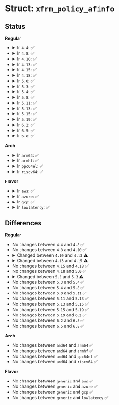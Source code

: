 # Struct: <code>xfrm_policy_afinfo</code>

## Status
<b>Regular</b>
<ul>
<li>
<details>
<summary>In <code>4.4</code>: ✅</summary>

```c
struct xfrm_policy_afinfo {
    short unsigned int family;
    struct dst_ops *dst_ops;
    void (*garbage_collect)(struct net *);
    struct dst_entry * (*dst_lookup)(struct net *, int, int, const xfrm_address_t *, const xfrm_address_t *);
    int (*get_saddr)(struct net *, int, xfrm_address_t *, xfrm_address_t *);
    void (*decode_session)(struct sk_buff *, struct flowi *, int);
    int (*get_tos)(const struct flowi *);
    int (*init_path)(struct xfrm_dst *, struct dst_entry *, int);
    int (*fill_dst)(struct xfrm_dst *, struct net_device *, const struct flowi *);
    struct dst_entry * (*blackhole_route)(struct net *, struct dst_entry *);
};
```
</details>
</li>
<li>
<details>
<summary>In <code>4.8</code>: ✅</summary>

```c
struct xfrm_policy_afinfo {
    short unsigned int family;
    struct dst_ops *dst_ops;
    void (*garbage_collect)(struct net *);
    struct dst_entry * (*dst_lookup)(struct net *, int, int, const xfrm_address_t *, const xfrm_address_t *);
    int (*get_saddr)(struct net *, int, xfrm_address_t *, xfrm_address_t *);
    void (*decode_session)(struct sk_buff *, struct flowi *, int);
    int (*get_tos)(const struct flowi *);
    int (*init_path)(struct xfrm_dst *, struct dst_entry *, int);
    int (*fill_dst)(struct xfrm_dst *, struct net_device *, const struct flowi *);
    struct dst_entry * (*blackhole_route)(struct net *, struct dst_entry *);
};
```
</details>
</li>
<li>
<details>
<summary>In <code>4.10</code>: ✅</summary>

```c
struct xfrm_policy_afinfo {
    short unsigned int family;
    struct dst_ops *dst_ops;
    void (*garbage_collect)(struct net *);
    struct dst_entry * (*dst_lookup)(struct net *, int, int, const xfrm_address_t *, const xfrm_address_t *);
    int (*get_saddr)(struct net *, int, xfrm_address_t *, xfrm_address_t *);
    void (*decode_session)(struct sk_buff *, struct flowi *, int);
    int (*get_tos)(const struct flowi *);
    int (*init_path)(struct xfrm_dst *, struct dst_entry *, int);
    int (*fill_dst)(struct xfrm_dst *, struct net_device *, const struct flowi *);
    struct dst_entry * (*blackhole_route)(struct net *, struct dst_entry *);
};
```
</details>
</li>
<li>
<details>
<summary>In <code>4.13</code>: ✅</summary>

```c
struct xfrm_policy_afinfo {
    struct dst_ops *dst_ops;
    struct dst_entry * (*dst_lookup)(struct net *, int, int, const xfrm_address_t *, const xfrm_address_t *);
    int (*get_saddr)(struct net *, int, xfrm_address_t *, xfrm_address_t *);
    void (*decode_session)(struct sk_buff *, struct flowi *, int);
    int (*get_tos)(const struct flowi *);
    int (*init_path)(struct xfrm_dst *, struct dst_entry *, int);
    int (*fill_dst)(struct xfrm_dst *, struct net_device *, const struct flowi *);
    struct dst_entry * (*blackhole_route)(struct net *, struct dst_entry *);
};
```
</details>
</li>
<li>
<details>
<summary>In <code>4.15</code>: ✅</summary>

```c
struct xfrm_policy_afinfo {
    struct dst_ops *dst_ops;
    struct dst_entry * (*dst_lookup)(struct net *, int, int, const xfrm_address_t *, const xfrm_address_t *, u32);
    int (*get_saddr)(struct net *, int, xfrm_address_t *, xfrm_address_t *, u32);
    void (*decode_session)(struct sk_buff *, struct flowi *, int);
    int (*get_tos)(const struct flowi *);
    int (*init_path)(struct xfrm_dst *, struct dst_entry *, int);
    int (*fill_dst)(struct xfrm_dst *, struct net_device *, const struct flowi *);
    struct dst_entry * (*blackhole_route)(struct net *, struct dst_entry *);
};
```
</details>
</li>
<li>
<details>
<summary>In <code>4.18</code>: ✅</summary>

```c
struct xfrm_policy_afinfo {
    struct dst_ops *dst_ops;
    struct dst_entry * (*dst_lookup)(struct net *, int, int, const xfrm_address_t *, const xfrm_address_t *, u32);
    int (*get_saddr)(struct net *, int, xfrm_address_t *, xfrm_address_t *, u32);
    void (*decode_session)(struct sk_buff *, struct flowi *, int);
    int (*get_tos)(const struct flowi *);
    int (*init_path)(struct xfrm_dst *, struct dst_entry *, int);
    int (*fill_dst)(struct xfrm_dst *, struct net_device *, const struct flowi *);
    struct dst_entry * (*blackhole_route)(struct net *, struct dst_entry *);
};
```
</details>
</li>
<li>
<details>
<summary>In <code>5.0</code>: ✅</summary>

```c
struct xfrm_policy_afinfo {
    struct dst_ops *dst_ops;
    struct dst_entry * (*dst_lookup)(struct net *, int, int, const xfrm_address_t *, const xfrm_address_t *, u32);
    int (*get_saddr)(struct net *, int, xfrm_address_t *, xfrm_address_t *, u32);
    void (*decode_session)(struct sk_buff *, struct flowi *, int);
    int (*get_tos)(const struct flowi *);
    int (*init_path)(struct xfrm_dst *, struct dst_entry *, int);
    int (*fill_dst)(struct xfrm_dst *, struct net_device *, const struct flowi *);
    struct dst_entry * (*blackhole_route)(struct net *, struct dst_entry *);
};
```
</details>
</li>
<li>
<details>
<summary>In <code>5.3</code>: ✅</summary>

```c
struct xfrm_policy_afinfo {
    struct dst_ops *dst_ops;
    struct dst_entry * (*dst_lookup)(struct net *, int, int, const xfrm_address_t *, const xfrm_address_t *, u32);
    int (*get_saddr)(struct net *, int, xfrm_address_t *, xfrm_address_t *, u32);
    int (*fill_dst)(struct xfrm_dst *, struct net_device *, const struct flowi *);
    struct dst_entry * (*blackhole_route)(struct net *, struct dst_entry *);
};
```
</details>
</li>
<li>
<details>
<summary>In <code>5.4</code>: ✅</summary>

```c
struct xfrm_policy_afinfo {
    struct dst_ops *dst_ops;
    struct dst_entry * (*dst_lookup)(struct net *, int, int, const xfrm_address_t *, const xfrm_address_t *, u32);
    int (*get_saddr)(struct net *, int, xfrm_address_t *, xfrm_address_t *, u32);
    int (*fill_dst)(struct xfrm_dst *, struct net_device *, const struct flowi *);
    struct dst_entry * (*blackhole_route)(struct net *, struct dst_entry *);
};
```
</details>
</li>
<li>
<details>
<summary>In <code>5.8</code>: ✅</summary>

```c
struct xfrm_policy_afinfo {
    struct dst_ops *dst_ops;
    struct dst_entry * (*dst_lookup)(struct net *, int, int, const xfrm_address_t *, const xfrm_address_t *, u32);
    int (*get_saddr)(struct net *, int, xfrm_address_t *, xfrm_address_t *, u32);
    int (*fill_dst)(struct xfrm_dst *, struct net_device *, const struct flowi *);
    struct dst_entry * (*blackhole_route)(struct net *, struct dst_entry *);
};
```
</details>
</li>
<li>
<details>
<summary>In <code>5.11</code>: ✅</summary>

```c
struct xfrm_policy_afinfo {
    struct dst_ops *dst_ops;
    struct dst_entry * (*dst_lookup)(struct net *, int, int, const xfrm_address_t *, const xfrm_address_t *, u32);
    int (*get_saddr)(struct net *, int, xfrm_address_t *, xfrm_address_t *, u32);
    int (*fill_dst)(struct xfrm_dst *, struct net_device *, const struct flowi *);
    struct dst_entry * (*blackhole_route)(struct net *, struct dst_entry *);
};
```
</details>
</li>
<li>
<details>
<summary>In <code>5.13</code>: ✅</summary>

```c
struct xfrm_policy_afinfo {
    struct dst_ops *dst_ops;
    struct dst_entry * (*dst_lookup)(struct net *, int, int, const xfrm_address_t *, const xfrm_address_t *, u32);
    int (*get_saddr)(struct net *, int, xfrm_address_t *, xfrm_address_t *, u32);
    int (*fill_dst)(struct xfrm_dst *, struct net_device *, const struct flowi *);
    struct dst_entry * (*blackhole_route)(struct net *, struct dst_entry *);
};
```
</details>
</li>
<li>
<details>
<summary>In <code>5.15</code>: ✅</summary>

```c
struct xfrm_policy_afinfo {
    struct dst_ops *dst_ops;
    struct dst_entry * (*dst_lookup)(struct net *, int, int, const xfrm_address_t *, const xfrm_address_t *, u32);
    int (*get_saddr)(struct net *, int, xfrm_address_t *, xfrm_address_t *, u32);
    int (*fill_dst)(struct xfrm_dst *, struct net_device *, const struct flowi *);
    struct dst_entry * (*blackhole_route)(struct net *, struct dst_entry *);
};
```
</details>
</li>
<li>
<details>
<summary>In <code>5.19</code>: ✅</summary>

```c
struct xfrm_policy_afinfo {
    struct dst_ops *dst_ops;
    struct dst_entry * (*dst_lookup)(struct net *, int, int, const xfrm_address_t *, const xfrm_address_t *, u32);
    int (*get_saddr)(struct net *, int, xfrm_address_t *, xfrm_address_t *, u32);
    int (*fill_dst)(struct xfrm_dst *, struct net_device *, const struct flowi *);
    struct dst_entry * (*blackhole_route)(struct net *, struct dst_entry *);
};
```
</details>
</li>
<li>
<details>
<summary>In <code>6.2</code>: ✅</summary>

```c
struct xfrm_policy_afinfo {
    struct dst_ops *dst_ops;
    struct dst_entry * (*dst_lookup)(struct net *, int, int, const xfrm_address_t *, const xfrm_address_t *, u32);
    int (*get_saddr)(struct net *, int, xfrm_address_t *, xfrm_address_t *, u32);
    int (*fill_dst)(struct xfrm_dst *, struct net_device *, const struct flowi *);
    struct dst_entry * (*blackhole_route)(struct net *, struct dst_entry *);
};
```
</details>
</li>
<li>
<details>
<summary>In <code>6.5</code>: ✅</summary>

```c
struct xfrm_policy_afinfo {
    struct dst_ops *dst_ops;
    struct dst_entry * (*dst_lookup)(struct net *, int, int, const xfrm_address_t *, const xfrm_address_t *, u32);
    int (*get_saddr)(struct net *, int, xfrm_address_t *, xfrm_address_t *, u32);
    int (*fill_dst)(struct xfrm_dst *, struct net_device *, const struct flowi *);
    struct dst_entry * (*blackhole_route)(struct net *, struct dst_entry *);
};
```
</details>
</li>
<li>
<details>
<summary>In <code>6.8</code>: ✅</summary>

```c
struct xfrm_policy_afinfo {
    struct dst_ops *dst_ops;
    struct dst_entry * (*dst_lookup)(struct net *, int, int, const xfrm_address_t *, const xfrm_address_t *, u32);
    int (*get_saddr)(struct net *, int, xfrm_address_t *, xfrm_address_t *, u32);
    int (*fill_dst)(struct xfrm_dst *, struct net_device *, const struct flowi *);
    struct dst_entry * (*blackhole_route)(struct net *, struct dst_entry *);
};
```
</details>
</li>
</ul>
<b>Arch</b>
<ul>
<li>
<details>
<summary>In <code>arm64</code>: ✅</summary>

```c
struct xfrm_policy_afinfo {
    struct dst_ops *dst_ops;
    struct dst_entry * (*dst_lookup)(struct net *, int, int, const xfrm_address_t *, const xfrm_address_t *, u32);
    int (*get_saddr)(struct net *, int, xfrm_address_t *, xfrm_address_t *, u32);
    int (*fill_dst)(struct xfrm_dst *, struct net_device *, const struct flowi *);
    struct dst_entry * (*blackhole_route)(struct net *, struct dst_entry *);
};
```
</details>
</li>
<li>
<details>
<summary>In <code>armhf</code>: ✅</summary>

```c
struct xfrm_policy_afinfo {
    struct dst_ops *dst_ops;
    struct dst_entry * (*dst_lookup)(struct net *, int, int, const xfrm_address_t *, const xfrm_address_t *, u32);
    int (*get_saddr)(struct net *, int, xfrm_address_t *, xfrm_address_t *, u32);
    int (*fill_dst)(struct xfrm_dst *, struct net_device *, const struct flowi *);
    struct dst_entry * (*blackhole_route)(struct net *, struct dst_entry *);
};
```
</details>
</li>
<li>
<details>
<summary>In <code>ppc64el</code>: ✅</summary>

```c
struct xfrm_policy_afinfo {
    struct dst_ops *dst_ops;
    struct dst_entry * (*dst_lookup)(struct net *, int, int, const xfrm_address_t *, const xfrm_address_t *, u32);
    int (*get_saddr)(struct net *, int, xfrm_address_t *, xfrm_address_t *, u32);
    int (*fill_dst)(struct xfrm_dst *, struct net_device *, const struct flowi *);
    struct dst_entry * (*blackhole_route)(struct net *, struct dst_entry *);
};
```
</details>
</li>
<li>
<details>
<summary>In <code>riscv64</code>: ✅</summary>

```c
struct xfrm_policy_afinfo {
    struct dst_ops *dst_ops;
    struct dst_entry * (*dst_lookup)(struct net *, int, int, const xfrm_address_t *, const xfrm_address_t *, u32);
    int (*get_saddr)(struct net *, int, xfrm_address_t *, xfrm_address_t *, u32);
    int (*fill_dst)(struct xfrm_dst *, struct net_device *, const struct flowi *);
    struct dst_entry * (*blackhole_route)(struct net *, struct dst_entry *);
};
```
</details>
</li>
</ul>
<b>Flavor</b>
<ul>
<li>
<details>
<summary>In <code>aws</code>: ✅</summary>

```c
struct xfrm_policy_afinfo {
    struct dst_ops *dst_ops;
    struct dst_entry * (*dst_lookup)(struct net *, int, int, const xfrm_address_t *, const xfrm_address_t *, u32);
    int (*get_saddr)(struct net *, int, xfrm_address_t *, xfrm_address_t *, u32);
    int (*fill_dst)(struct xfrm_dst *, struct net_device *, const struct flowi *);
    struct dst_entry * (*blackhole_route)(struct net *, struct dst_entry *);
};
```
</details>
</li>
<li>
<details>
<summary>In <code>azure</code>: ✅</summary>

```c
struct xfrm_policy_afinfo {
    struct dst_ops *dst_ops;
    struct dst_entry * (*dst_lookup)(struct net *, int, int, const xfrm_address_t *, const xfrm_address_t *, u32);
    int (*get_saddr)(struct net *, int, xfrm_address_t *, xfrm_address_t *, u32);
    int (*fill_dst)(struct xfrm_dst *, struct net_device *, const struct flowi *);
    struct dst_entry * (*blackhole_route)(struct net *, struct dst_entry *);
};
```
</details>
</li>
<li>
<details>
<summary>In <code>gcp</code>: ✅</summary>

```c
struct xfrm_policy_afinfo {
    struct dst_ops *dst_ops;
    struct dst_entry * (*dst_lookup)(struct net *, int, int, const xfrm_address_t *, const xfrm_address_t *, u32);
    int (*get_saddr)(struct net *, int, xfrm_address_t *, xfrm_address_t *, u32);
    int (*fill_dst)(struct xfrm_dst *, struct net_device *, const struct flowi *);
    struct dst_entry * (*blackhole_route)(struct net *, struct dst_entry *);
};
```
</details>
</li>
<li>
<details>
<summary>In <code>lowlatency</code>: ✅</summary>

```c
struct xfrm_policy_afinfo {
    struct dst_ops *dst_ops;
    struct dst_entry * (*dst_lookup)(struct net *, int, int, const xfrm_address_t *, const xfrm_address_t *, u32);
    int (*get_saddr)(struct net *, int, xfrm_address_t *, xfrm_address_t *, u32);
    int (*fill_dst)(struct xfrm_dst *, struct net_device *, const struct flowi *);
    struct dst_entry * (*blackhole_route)(struct net *, struct dst_entry *);
};
```
</details>
</li>
</ul>

## Differences
<b>Regular</b>
<ul>
<li>
No changes between <code>4.4</code> and <code>4.8</code> ✅
</li>
<li>
No changes between <code>4.8</code> and <code>4.10</code> ✅
</li>
<li>
<details>
<summary>Changed between <code>4.10</code> and <code>4.13</code> ⚠️</summary>
<ul>
<li>
<b>Field removed. </b>
<code>short unsigned int family</code>
</li>
<li>
<b>Field removed. </b>
<code>void (*garbage_collect)(struct net *)</code>
</li>
</ul>
</details>
</li>
<li>
<details>
<summary>Changed between <code>4.13</code> and <code>4.15</code> ⚠️</summary>
<ul>
<li>
<b>Field type changed. </b>
<code>struct dst_entry * (*dst_lookup)(struct net *, int, int, const xfrm_address_t *, const xfrm_address_t *)</code> ➡️ <code>struct dst_entry * (*dst_lookup)(struct net *, int, int, const xfrm_address_t *, const xfrm_address_t *, u32)</code>
</li>
<li>
<b>Field type changed. </b>
<code>int (*get_saddr)(struct net *, int, xfrm_address_t *, xfrm_address_t *)</code> ➡️ <code>int (*get_saddr)(struct net *, int, xfrm_address_t *, xfrm_address_t *, u32)</code>
</li>
</ul>
</details>
</li>
<li>
No changes between <code>4.15</code> and <code>4.18</code> ✅
</li>
<li>
No changes between <code>4.18</code> and <code>5.0</code> ✅
</li>
<li>
<details>
<summary>Changed between <code>5.0</code> and <code>5.3</code> ⚠️</summary>
<ul>
<li>
<b>Field removed. </b>
<code>void (*decode_session)(struct sk_buff *, struct flowi *, int)</code>
</li>
<li>
<b>Field removed. </b>
<code>int (*get_tos)(const struct flowi *)</code>
</li>
<li>
<b>Field removed. </b>
<code>int (*init_path)(struct xfrm_dst *, struct dst_entry *, int)</code>
</li>
</ul>
</details>
</li>
<li>
No changes between <code>5.3</code> and <code>5.4</code> ✅
</li>
<li>
No changes between <code>5.4</code> and <code>5.8</code> ✅
</li>
<li>
No changes between <code>5.8</code> and <code>5.11</code> ✅
</li>
<li>
No changes between <code>5.11</code> and <code>5.13</code> ✅
</li>
<li>
No changes between <code>5.13</code> and <code>5.15</code> ✅
</li>
<li>
No changes between <code>5.15</code> and <code>5.19</code> ✅
</li>
<li>
No changes between <code>5.19</code> and <code>6.2</code> ✅
</li>
<li>
No changes between <code>6.2</code> and <code>6.5</code> ✅
</li>
<li>
No changes between <code>6.5</code> and <code>6.8</code> ✅
</li>
</ul>
<b>Arch</b>
<ul>
<li>
No changes between <code>amd64</code> and <code>arm64</code> ✅
</li>
<li>
No changes between <code>amd64</code> and <code>armhf</code> ✅
</li>
<li>
No changes between <code>amd64</code> and <code>ppc64el</code> ✅
</li>
<li>
No changes between <code>amd64</code> and <code>riscv64</code> ✅
</li>
</ul>
<b>Flavor</b>
<ul>
<li>
No changes between <code>generic</code> and <code>aws</code> ✅
</li>
<li>
No changes between <code>generic</code> and <code>azure</code> ✅
</li>
<li>
No changes between <code>generic</code> and <code>gcp</code> ✅
</li>
<li>
No changes between <code>generic</code> and <code>lowlatency</code> ✅
</li>
</ul>
